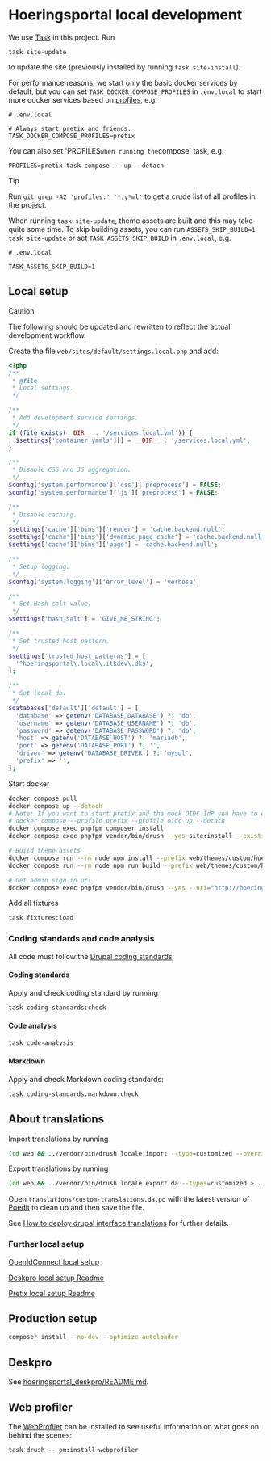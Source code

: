 # Hoeringsportal local development

We use [Task](https://taskfile.dev/) in this project. Run

``` shell
task site-update
```

to update the site (previously installed by running `task site-install`).

For performance reasons, we start only the basic docker services by default, but you can set
`TASK_DOCKER_COMPOSE_PROFILES` in `.env.local` to start more docker services based on
[profiles](https://docs.docker.com/compose/how-tos/profiles/), e.g.

``` shell
# .env.local

# Always start pretix and friends.
TASK_DOCKER_COMPOSE_PROFILES=pretix
```

You can also set 'PROFILES` when running the `compose` task, e.g.

``` shell
PROFILES=pretix task compose -- up --detach
```

> [!TIP]
> Run `git grep -A2 'profiles:' '*.y*ml'` to get a crude list of all profiles in the project.

When running `task site-update`, theme assets are built and this may take quite some time. To skip building assets, you
can run `ASSETS_SKIP_BUILD=1 task site-update` or set `TASK_ASSETS_SKIP_BUILD` in `.env.local`, e.g.

``` shell
# .env.local

TASK_ASSETS_SKIP_BUILD=1
```

## Local setup

> [!CAUTION]
> The following should be updated and rewritten to reflect the actual development workflow.

Create the file `web/sites/default/settings.local.php` and add:

```php
<?php
/**
 * @file
 * Local settings.
 */

/**
 * Add development service settings.
 */
if (file_exists(__DIR__ . '/services.local.yml')) {
  $settings['container_yamls'][] = __DIR__ . '/services.local.yml';
}

/**
 * Disable CSS and JS aggregation.
 */
$config['system.performance']['css']['preprocess'] = FALSE;
$config['system.performance']['js']['preprocess'] = FALSE;

/**
 * Disable caching.
 */
$settings['cache']['bins']['render'] = 'cache.backend.null';
$settings['cache']['bins']['dynamic_page_cache'] = 'cache.backend.null';
$settings['cache']['bins']['page'] = 'cache.backend.null';

/**
 * Setup logging.
 */
$config['system.logging']['error_level'] = 'verbose';

/**
 * Set Hash salt value.
 */
$settings['hash_salt'] = 'GIVE_ME_STRING';

/**
 * Set trusted host pattern.
 */
$settings['trusted_host_patterns'] = [
  '^hoeringsportal\.local\.itkdev\.dk$',
];

/**
 * Set local db.
 */
$databases['default']['default'] = [
  'database' => getenv('DATABASE_DATABASE') ?: 'db',
  'username' => getenv('DATABASE_USERNAME') ?: 'db',
  'password' => getenv('DATABASE_PASSWORD') ?: 'db',
  'host' => getenv('DATABASE_HOST') ?: 'mariadb',
  'port' => getenv('DATABASE_PORT') ?: '',
  'driver' => getenv('DATABASE_DRIVER') ?: 'mysql',
  'prefix' => '',
];
```

Start docker

```sh
docker compose pull
docker compose up --detach
# Note: If you want to start pretix and the mock OIDC IdP you have to enable the "pretix" and "oidc" profiles (cf. https://docs.docker.com/compose/profiles/):
# docker compose --profile pretix --profile oidc up --detach
docker compose exec phpfpm composer install
docker compose exec phpfpm vendor/bin/drush --yes site:install --existing-config

# Build theme assets
docker compose run --rm node npm install --prefix web/themes/custom/hoeringsportal
docker compose run --rm node npm run build --prefix web/themes/custom/hoeringsportal

# Get admin sign in url
docker compose exec phpfpm vendor/bin/drush --yes --uri="http://hoeringsportal.local.itkdev.dk" user:login
```

Add all fixtures

```sh name=load-fixtures
task fixtures:load
```

### Coding standards and code analysis

All code must follow the [Drupal coding standards](https://www.drupal.org/docs/develop/standards).

#### Coding standards

Apply and check coding standard  by running

```sh
task coding-standards:check
```

#### Code analysis

```sh
task code-analysis
```

#### Markdown

Apply and check Markdown coding standards:

```sh
task coding-standards:markdown:check
```

## About translations

Import translations by running

```sh
(cd web && ../vendor/bin/drush locale:import --type=customized --override=all da ../translations/custom-translations.da.po)
```

Export translations by running

```sh
(cd web && ../vendor/bin/drush locale:export da --types=customized > ../translations/custom-translations.da.po)
```

Open `translations/custom-translations.da.po` with the latest version of [Poedit](https://poedit.net/) to clean up and
then save the file.

See [How to deploy drupal interface
translations](https://medium.com/limoengroen/how-to-deploy-drupal-interface-translations-5653294c4af6) for further
details.

### Further local setup

[OpenIdConnect local setup](openIdConnect.md)

[Deskpro local setup Readme](../web/modules/custom/hoeringsportal_deskpro/README.md)

[Pretix local setup Readme](pretix.md#local-setup)

## Production setup

```sh
composer install --no-dev --optimize-autoloader
```

## Deskpro

See [hoeringsportal_deskpro/README.md](../web/modules/custom/hoeringsportal_deskpro/README.md#test-mode).

## Web profiler

The [WebProfiler](https://www.drupal.org/project/webprofiler) can be installed to see useful information on what goes on
behind the scenes:

``` shell
task drush -- pm:install webprofiler
```
